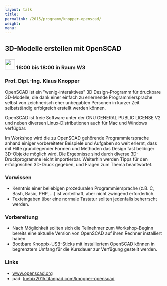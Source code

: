 ```yaml
---
layout: talk
title:
permalink: /2015/programm/knopper-openscad/
weight: 
menu:
---
```

## 3D-Modelle&nbsp;erstellen&nbsp;mit&nbsp;OpenSCAD

### <img height = "32" src="../../../images/workshop.svg"> 16:00 bis 18:00 in Raum W3

### Prof.&nbsp;Dipl.-Ing.&nbsp;Klaus&nbsp;Knopper

OpenSCAD ist ein "wenig-interaktives" 3D Design-Programm für druckbare 3D-Modelle, die dank einer einfach zu erlernende Programmiersprache selbst von zeichnerisch eher unbegabten Personen in kurzer Zeit selbstständig erfolgreich erstellt werden können.
 
OpenSCAD ist freie Software unter der GNU GENERAL PUBLIC LICENSE V2 und neben diversen Linux-Distributionen auch für Mac und Windows verfügbar.

Im Workshop wird die zu OpenSCAD gehörende Programmiersprache anhand einiger vorbereiteter Beispiele und Aufgaben so weit erlernt, dass mit Hilfe grundlegender Formen und Methoden das Design fast belibiger 3D-Objekte möglich wird. Die Ergebnisse sind durch diverse 3D-Druckprogramme leicht importierbar. Weiterhin werden Tipps für den erfolgreichen 3D-Druck gegeben, und Fragen zum Thema beantwortet.

### Vorwissen

- Kenntnis einer beliebigen prozeduralen Programmiersprache (z.B. C, Bash, Basic, PHP, ...) ist vorteilhaft, aber nicht zwingend erforderlich.
- Texteingaben über eine normale Tastatur sollten jedenfalls beherrscht werden.

### Vorbereitung

- Nach Möglichkeit sollten sich die Teilnehmer zum Workshop-Beginn bereits eine aktuelle Version von OpenSCAD auf ihren Rechner installiert haben.
- Bootbare Knoppix-USB-Sticks mit installiertem OpenSCAD können in begrenztem Umfang für die Kursdauer zur Verfügung gestellt werden.

### Links

- <a href="http://www.openscad.org/" target="_blank">www.openscad.org</a> 
- pad: <a href="https://tuebix2015.titanpad.com/knopper-openscad" target="_blank">tuebix2015.titanpad.com/knopper-openscad</a>
